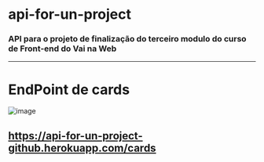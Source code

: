 # api-for-un-project
### API para o projeto de finalização do terceiro modulo do curso de Front-end do Vai na Web

---

# EndPoint de cards
![image](https://user-images.githubusercontent.com/92615688/179645760-90dcbb0d-4b4b-4bff-8296-e70a771d0167.png)
## https://api-for-un-project-github.herokuapp.com/cards
